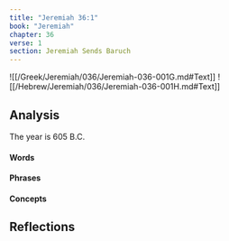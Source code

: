```yaml
---
title: "Jeremiah 36:1"
book: "Jeremiah"
chapter: 36
verse: 1
section: Jeremiah Sends Baruch
---
```

![[/Greek/Jeremiah/036/Jeremiah-036-001G.md#Text]]
![[/Hebrew/Jeremiah/036/Jeremiah-036-001H.md#Text]]

## Analysis

The year is 605 B.C.

#### Words

#### Phrases

#### Concepts

## Reflections
